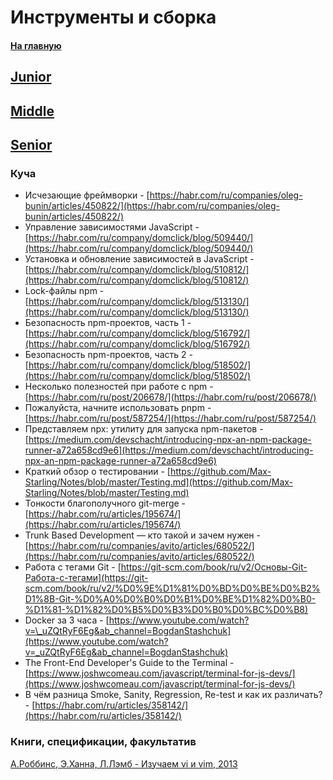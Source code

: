 # Инструменты и сборка

#### [На главную](README.md)

## [Junior](TOOLS/Junior.md)

## [Middle](TOOLS/Middle.md)

## [Senior](TOOLS/Senior.md)

### Куча

- Исчезающие фреймворки - [https://habr.com/ru/companies/oleg-bunin/articles/450822/](https://habr.com/ru/companies/oleg-bunin/articles/450822/)
- Управление зависимостями JavaScript - [https://habr.com/ru/company/domclick/blog/509440/](https://habr.com/ru/company/domclick/blog/509440/)
- Установка и обновление зависимостей в JavaScript - [https://habr.com/ru/company/domclick/blog/510812/](https://habr.com/ru/company/domclick/blog/510812/)
- Lock-файлы npm - [https://habr.com/ru/company/domclick/blog/513130/](https://habr.com/ru/company/domclick/blog/513130/)
- Безопасность npm-проектов, часть 1 - [https://habr.com/ru/company/domclick/blog/516792/](https://habr.com/ru/company/domclick/blog/516792/)
- Безопасность npm-проектов, часть 2 - [https://habr.com/ru/company/domclick/blog/518502/](https://habr.com/ru/company/domclick/blog/518502/)
- Несколько полезностей при работе с npm - [https://habr.com/ru/post/206678/](https://habr.com/ru/post/206678/)
- Пожалуйста, начните использовать pnpm - [https://habr.com/ru/post/587254/](https://habr.com/ru/post/587254/)
- Представляем npx: утилиту для запуска npm-пакетов - [https://medium.com/devschacht/introducing-npx-an-npm-package-runner-a72a658cd9e6](https://medium.com/devschacht/introducing-npx-an-npm-package-runner-a72a658cd9e6)
- Краткий обзор о тестировании - [https://github.com/Max-Starling/Notes/blob/master/Testing.md](https://github.com/Max-Starling/Notes/blob/master/Testing.md)
- Тонкости благополучного git-merge - [https://habr.com/ru/articles/195674/](https://habr.com/ru/articles/195674/)
- Trunk Based Development — кто такой и зачем нужен - [https://habr.com/ru/companies/avito/articles/680522/](https://habr.com/ru/companies/avito/articles/680522/)
- Работа с тегами Git - [https://git-scm.com/book/ru/v2/Основы-Git-Работа-с-тегами](https://git-scm.com/book/ru/v2/%D0%9E%D1%81%D0%BD%D0%BE%D0%B2%D1%8B-Git-%D0%A0%D0%B0%D0%B1%D0%BE%D1%82%D0%B0-%D1%81-%D1%82%D0%B5%D0%B3%D0%B0%D0%BC%D0%B8)
- Docker за 3 часа - [https://www.youtube.com/watch?v=\_uZQtRyF6Eg&ab_channel=BogdanStashchuk](https://www.youtube.com/watch?v=_uZQtRyF6Eg&ab_channel=BogdanStashchuk)
- The Front-End Developer's Guide to the Terminal - [https://www.joshwcomeau.com/javascript/terminal-for-js-devs/](https://www.joshwcomeau.com/javascript/terminal-for-js-devs/)
- В чём разница Smoke, Sanity, Regression, Re-test и как их различать? - [https://habr.com/ru/articles/358142/](https://habr.com/ru/articles/358142/)

### Книги, спецификации, факультатив

[А.Роббинс, Э.Ханна, Л.Лэмб - Изучаем vi и vim, 2013](https://k0d.cc/storage/books/%D0%A0%D0%B0%D0%B7%D0%BD%D0%BE%D0%B5/izuchaem_redaktory_vi_i_vim_7-e_izd.pdf)
